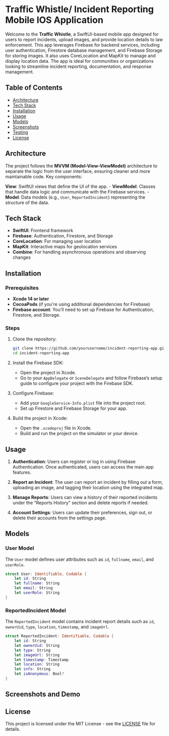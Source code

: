 # Traffic Whistle/ Incident Reporting  Mobile IOS Application

Welcome to the **Traffic Whistle**, a SwiftUI-based mobile app designed for users to report incidents, upload images, and provide location details to law enforcement. This app leverages Firebase for backend services, including user authentication, Firestore database management, and Firebase Storage for storing images. It also uses CoreLocation and MapKit to manage and display location data. The app is ideal for communities or organizations looking to streamline incident reporting, documentation, and response management.

## Table of Contents

- [Architecture](#architecture)
- [Tech Stack](#tech-stack)
- [Installation](#installation)
- [Usage](#usage)
- [Models](#models)
- [Screenshots](#screenshots)
- [Testing](#testing)
- [License](#license)

## Architecture

The project follows the **MVVM (Model-View-ViewModel)** architecture to separate the logic from the user interface, ensuring cleaner and more maintainable code. Key components:

 **View**: SwiftUI views that define the UI of the app. - **ViewModel**: Classes that handle data logic and communicate with the Firebase services. - **Model**: Data models (e.g., `User`, `ReportedIncident`) representing the structure of the data.

## Tech Stack

- **SwiftUI**: Frontend framework
- **Firebase**: Authentication, Firestore, and Storage
- **CoreLocation**: For managing user location
- **MapKit**: Interactive maps for geolocation services
- **Combine**: For handling asynchronous operations and observing changes

## Installation

### Prerequisites

- **Xcode 14 or later**
- **CocoaPods** (if you're using additional dependencies for Firebase)
- **Firebase account**: You’ll need to set up Firebase for Authentication, Firestore, and Storage.

### Steps

1. Clone the repository:
   ```bash
   git clone https://github.com/yourusername/incident-reporting-app.git
   cd incident-reporting-app
   ```

2. Install the Firebase SDK:
   - Open the project in Xcode.
   - Go to your `AppDelegate` or `SceneDelegate` and follow Firebase’s setup guide to configure your project with the Firebase SDK. 

3. Configure Firebase:
   - Add your `GoogleService-Info.plist` file into the project root.
   - Set up Firestore and Firebase Storage for your app.

4. Build the project in Xcode:
   - Open the `.xcodeproj` file in Xcode.
   - Build and run the project on the simulator or your device.

## Usage

1. **Authentication**: Users can register or log in using Firebase Authentication. Once authenticated, users can access the main app features.
   
2. **Report an Incident**: The user can report an incident by filling out a form, uploading an image, and tagging their location using the integrated map.
   
3. **Manage Reports**: Users can view a history of their reported incidents under the "Reports History" section and delete reports if needed.

4. **Account Settings**: Users can update their preferences, sign out, or delete their accounts from the settings page.

## Models

### User Model
The `User` model defines user attributes such as `id`, `fullname`, `email`, and `userRole`.

```swift
struct User: Identifiable, Codable {
    let id: String
    let fullname: String
    let email: String
    let userRole: String
}
```

### ReportedIncident Model
The `ReportedIncident` model contains incident report details such as `id`, `ownerUid`, `type`, `location`, `timestamp`, and `imageUrl`.

```swift
struct ReportedIncident: Identifiable, Codable {
    let id: String
    let ownerUid: String
    let type: String
    let imageUrl: String
    let timestamp: Timestamp
    let location: String
    let info: String
    let isAnonymous: Bool?
}
```

## Screenshots and Demo




## License

This project is licensed under the MIT License - see the [LICENSE](LICENSE) file for details.

